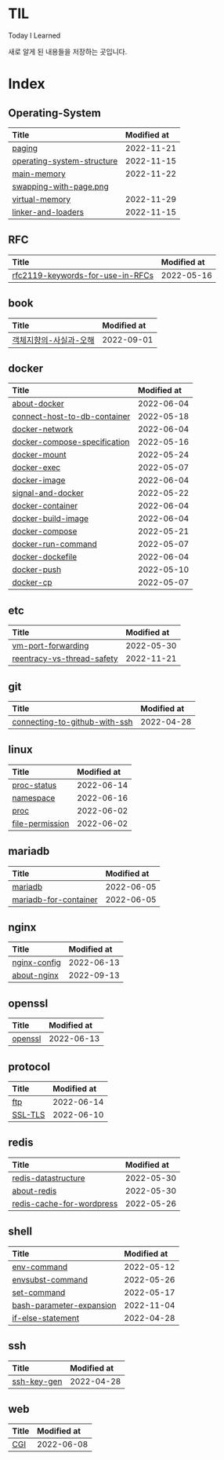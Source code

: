 # TIL

Today I Learned

새로 알게 된 내용들을 저장하는 곳입니다.

# Index

## Operating-System

|Title|Modified at|
|:---|:---|
|[paging](Operating-System/paging.md)| 2022-11-21 |
|[operating-system-structure](Operating-System/operating-system-structure.md)| 2022-11-15 |
|[main-memory](Operating-System/main-memory.md)| 2022-11-22 |
|[swapping-with-page.png](Operating-System/swapping-with-page.png.md)|  |
|[virtual-memory](Operating-System/virtual-memory.md)| 2022-11-29 |
|[linker-and-loaders](Operating-System/linker-and-loaders.md)| 2022-11-15 |

## RFC

|Title|Modified at|
|:---|:---|
|[rfc2119-keywords-for-use-in-RFCs](RFC/rfc2119-keywords-for-use-in-RFCs.md)| 2022-05-16 |

## book

|Title|Modified at|
|:---|:---|
|[객체지향의-사실과-오해](book/객체지향의-사실과-오해.md)| 2022-09-01 |

## docker

|Title|Modified at|
|:---|:---|
|[about-docker](docker/about-docker.md)| 2022-06-04 |
|[connect-host-to-db-container](docker/connect-host-to-db-container.md)| 2022-05-18 |
|[docker-network](docker/docker-network.md)| 2022-06-04 |
|[docker-compose-specification](docker/docker-compose-specification.md)| 2022-05-16 |
|[docker-mount](docker/docker-mount.md)| 2022-05-24 |
|[docker-exec](docker/docker-exec.md)| 2022-05-07 |
|[docker-image](docker/docker-image.md)| 2022-06-04 |
|[signal-and-docker](docker/signal-and-docker.md)| 2022-05-22 |
|[docker-container](docker/docker-container.md)| 2022-06-04 |
|[docker-build-image](docker/docker-build-image.md)| 2022-06-04 |
|[docker-compose](docker/docker-compose.md)| 2022-05-21 |
|[docker-run-command](docker/docker-run-command.md)| 2022-05-07 |
|[docker-dockefile](docker/docker-dockefile.md)| 2022-06-04 |
|[docker-push](docker/docker-push.md)| 2022-05-10 |
|[docker-cp](docker/docker-cp.md)| 2022-05-07 |

## etc

|Title|Modified at|
|:---|:---|
|[vm-port-forwarding](etc/vm-port-forwarding.md)| 2022-05-30 |
|[reentracy-vs-thread-safety](etc/reentracy-vs-thread-safety.md)| 2022-11-21 |

## git

|Title|Modified at|
|:---|:---|
|[connecting-to-github-with-ssh](git/connecting-to-github-with-ssh.md)| 2022-04-28 |

## linux

|Title|Modified at|
|:---|:---|
|[proc-status](linux/proc-status.md)| 2022-06-14 |
|[namespace](linux/namespace.md)| 2022-06-16 |
|[proc](linux/proc.md)| 2022-06-02 |
|[file-permission](linux/file-permission.md)| 2022-06-02 |

## mariadb

|Title|Modified at|
|:---|:---|
|[mariadb](mariadb/mariadb.md)| 2022-06-05 |
|[mariadb-for-container](mariadb/mariadb-for-container.md)| 2022-06-05 |

## nginx

|Title|Modified at|
|:---|:---|
|[nginx-config](nginx/nginx-config.md)| 2022-06-13 |
|[about-nginx](nginx/about-nginx.md)| 2022-09-13 |

## openssl

|Title|Modified at|
|:---|:---|
|[openssl](openssl/openssl.md)| 2022-06-13 |

## protocol

|Title|Modified at|
|:---|:---|
|[ftp](protocol/ftp.md)| 2022-06-14 |
|[SSL-TLS](protocol/SSL-TLS.md)| 2022-06-10 |

## redis

|Title|Modified at|
|:---|:---|
|[redis-datastructure](redis/redis-datastructure.md)| 2022-05-30 |
|[about-redis](redis/about-redis.md)| 2022-05-30 |
|[redis-cache-for-wordpress](redis/redis-cache-for-wordpress.md)| 2022-05-26 |

## shell

|Title|Modified at|
|:---|:---|
|[env-command](shell/env-command.md)| 2022-05-12 |
|[envsubst-command](shell/envsubst-command.md)| 2022-05-26 |
|[set-command](shell/set-command.md)| 2022-05-17 |
|[bash-parameter-expansion](shell/bash-parameter-expansion.md)| 2022-11-04 |
|[if-else-statement](shell/if-else-statement.md)| 2022-04-28 |

## ssh

|Title|Modified at|
|:---|:---|
|[ssh-key-gen](ssh/ssh-key-gen.md)| 2022-04-28 |

## web

|Title|Modified at|
|:---|:---|
|[CGI](web/CGI.md)| 2022-06-08 |
